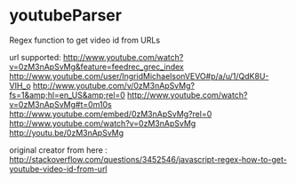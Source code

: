 # youtubeParser
Regex function to get video id from URLs

url supported:
http://www.youtube.com/watch?v=0zM3nApSvMg&feature=feedrec_grec_index
http://www.youtube.com/user/IngridMichaelsonVEVO#p/a/u/1/QdK8U-VIH_o
http://www.youtube.com/v/0zM3nApSvMg?fs=1&amp;hl=en_US&amp;rel=0
http://www.youtube.com/watch?v=0zM3nApSvMg#t=0m10s
http://www.youtube.com/embed/0zM3nApSvMg?rel=0
http://www.youtube.com/watch?v=0zM3nApSvMg
http://youtu.be/0zM3nApSvMg


original creator from here : http://stackoverflow.com/questions/3452546/javascript-regex-how-to-get-youtube-video-id-from-url
